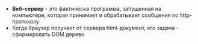 - **Веб-сервер** - это фактическа программа, запущенная на компьютере, которая принимает и обрабатывает сообщения по http-протоколу 
- Когда браузер получает от сервера html-документ, его задача - сформировать DOM дерево